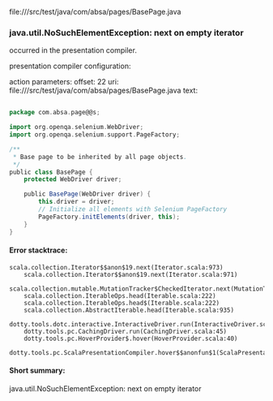 file://<WORKSPACE>/src/test/java/com/absa/pages/BasePage.java
### java.util.NoSuchElementException: next on empty iterator

occurred in the presentation compiler.

presentation compiler configuration:


action parameters:
offset: 22
uri: file://<WORKSPACE>/src/test/java/com/absa/pages/BasePage.java
text:
```scala

package com.absa.page@@s;

import org.openqa.selenium.WebDriver;
import org.openqa.selenium.support.PageFactory;

/**
 * Base page to be inherited by all page objects.
 */
public class BasePage {
    protected WebDriver driver;

    public BasePage(WebDriver driver) {
        this.driver = driver;
        // Initialize all elements with Selenium PageFactory
        PageFactory.initElements(driver, this);
    }
}

```



#### Error stacktrace:

```
scala.collection.Iterator$$anon$19.next(Iterator.scala:973)
	scala.collection.Iterator$$anon$19.next(Iterator.scala:971)
	scala.collection.mutable.MutationTracker$CheckedIterator.next(MutationTracker.scala:76)
	scala.collection.IterableOps.head(Iterable.scala:222)
	scala.collection.IterableOps.head$(Iterable.scala:222)
	scala.collection.AbstractIterable.head(Iterable.scala:935)
	dotty.tools.dotc.interactive.InteractiveDriver.run(InteractiveDriver.scala:164)
	dotty.tools.pc.CachingDriver.run(CachingDriver.scala:45)
	dotty.tools.pc.HoverProvider$.hover(HoverProvider.scala:40)
	dotty.tools.pc.ScalaPresentationCompiler.hover$$anonfun$1(ScalaPresentationCompiler.scala:389)
```
#### Short summary: 

java.util.NoSuchElementException: next on empty iterator